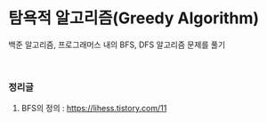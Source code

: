 # 탐욕적 알고리즘(Greedy Algorithm)

백준 알고리즘, 프로그래머스 내의 BFS, DFS 알고리즘 문제를 풀기

<br>

### 정리글
  1. BFS의 정의 : https://lihess.tistory.com/11
